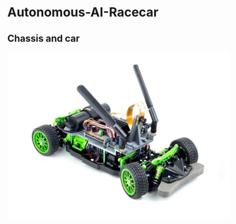 # Autonomous-AI-Racecar

## Chassis and car ##
![Image of AI Racecar](https://github.com/Vthehusky/Autonomous-AI-Racecar/blob/main/Images/1.jpeg)
